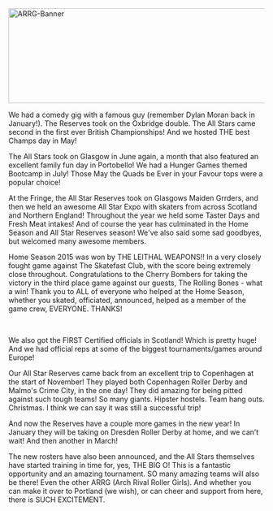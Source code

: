 <html><body><a href="/2015/12/arrg-banner.jpg" rel="attachment wp-att-5399"><img class="wp-image-5399 aligncenter" src="https://scottishrollerderbyblog.com/2015/12/arrg-banner.jpg?w=300" alt="ARRG-Banner" width="837" height="187"></a>

We had a comedy gig with a famous guy (remember Dylan Moran back in January!).
The Reserves took on the Oxbridge double.
The All Stars came second in the first ever British Championships!
And we hosted THE best Champs day in May!

The All Stars took on Glasgow in June again, a month that also featured an excellent family fun day in Portobello!
We had a Hunger Games themed Bootcamp in July! Those May the Quads be Ever in your Favour tops were a popular choice!

At the Fringe, the All Star Reserves took on Glasgows Maiden Grrders, and then we held an awesome All Star Expo with skaters from across Scotland and Northern England!
Throughout the year we held some Taster Days and Fresh Meat intakes!
And of course the year has culminated in the Home Season and All Star Reserves season!
We've also said some sad goodbyes, but welcomed many awesome members.

Home Season 2015 was won by THE LEITHAL WEAPONS!! In a very closely fought game against The Skatefast Club, with the score being extremely close throughout. Congratulations to the Cherry Bombers for taking the victory in the third place game against our guests, The Rolling Bones - what a win!
Thank you to ALL of everyone who helped at the Home Season, whether you skated, officiated, announced, helped as a member of the game crew, EVERYONE. THANKS!

 

We also got the FIRST Certified officials in Scotland! Which is pretty huge! And we had official reps at some of the biggest tournaments/games around Europe!

Our All Star Reserves came back from an excellent trip to Copenhagen at the start of November!
They played both Copenhagen Roller Derby and Malmo's Crime City, in the one day! They did amazing for being pitted against such tough teams! So many giants. Hipster hostels. Team hang outs. Christmas. I think we can say it was still a successful trip!

And now the Reserves have a couple more games in the new year! In January they will be taking on Dresden Roller Derby at home, and we can’t wait! And then another in March!

The new rosters have also been announced, and the All Stars themselves have started training in time for, yes, THE BIG O! This is a fantastic opportunity and an amazing tournament. SO many amazing teams will also be there! Even the other ARRG (Arch Rival Roller Girls). And whether you can make it over to Portland (we wish), or can cheer and support from here, there is SUCH EXCITEMENT.</body></html>
